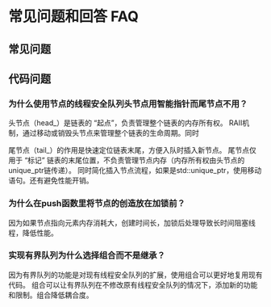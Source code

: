 # 常见问题和回答 FAQ

## 常见问题

## 代码问题

### 为什么使用节点的线程安全队列头节点用智能指针而尾节点不用？

头节点（head_）是链表的 “起点”，负责管理整个链表的内存所有权。
RAII机制，通过移动或销毁头节点来管理整个链表的生命周期。同时

尾节点（tail_）的作用是快速定位链表末尾，方便入队时插入新节点。
尾节点仅用于 “标记” 链表的末尾位置，不负责管理节点内存（内存所有权由头节点的unique_ptr链传递）。
同时简化插入节点流程，如果是std::unique_ptr，使用移动语句。还有避免性能开销。

### 为什么在push函数里将节点的创造放在加锁前？
因为如果节点指向元素内存消耗大，创建时间长，加锁后处理导致长时间阻塞线程，降低性能。

### 实现有界队列为什么选择组合而不是继承？
因为有界队列的功能是对现有线程安全队列的扩展，使用组合可以更好地复用现有代码。
组合可以让有界队列在不修改原有线程安全队列的情况下，添加新的功能和限制。组合降低耦合度。

